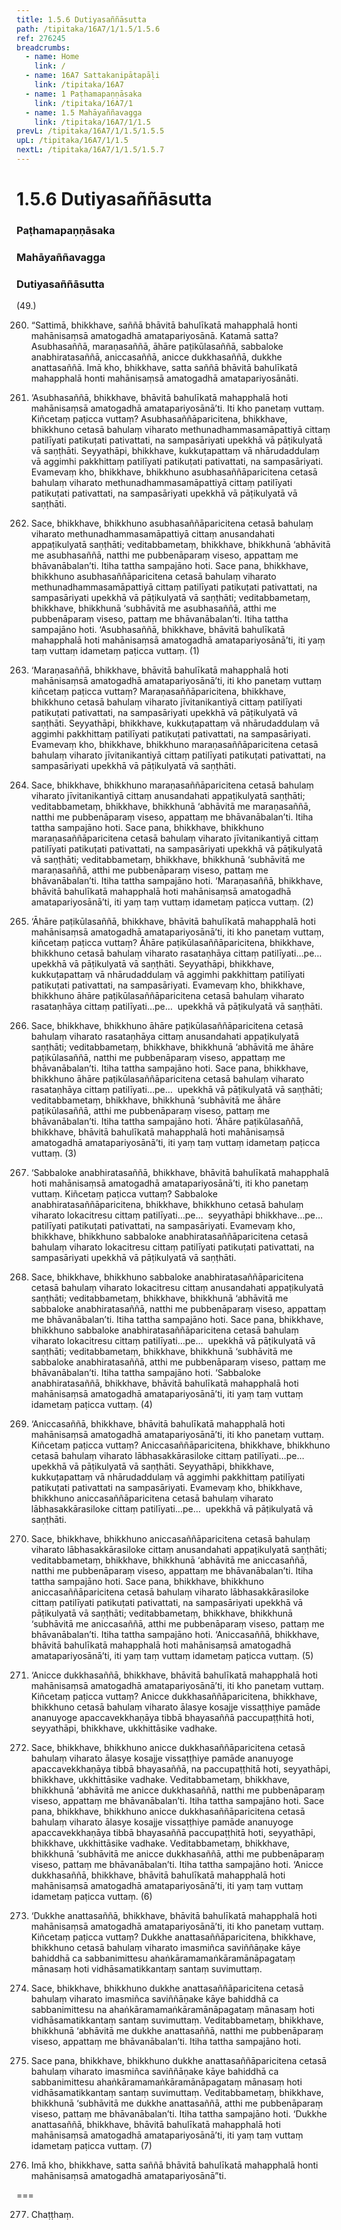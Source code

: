 ```yaml
---
title: 1.5.6 Dutiyasaññāsutta
path: /tipitaka/16A7/1/1.5/1.5.6
ref: 276245
breadcrumbs:
  - name: Home
    link: /
  - name: 16A7 Sattakanipātapāḷi
    link: /tipitaka/16A7
  - name: 1 Paṭhamapaṇṇāsaka
    link: /tipitaka/16A7/1
  - name: 1.5 Mahāyaññavagga
    link: /tipitaka/16A7/1/1.5
prevL: /tipitaka/16A7/1/1.5/1.5.5
upL: /tipitaka/16A7/1/1.5
nextL: /tipitaka/16A7/1/1.5/1.5.7
---
```


# 1.5.6 Dutiyasaññāsutta

### Paṭhamapaṇṇāsaka

### Mahāyaññavagga

### Dutiyasaññāsutta

(49.)

260. “Sattimā, bhikkhave, saññā bhāvitā bahulīkatā mahapphalā honti mahānisaṃsā amatogadhā amatapariyosānā. Katamā satta? Asubhasaññā, maraṇasaññā, āhāre paṭikūlasaññā, sabbaloke anabhiratasaññā, aniccasaññā, anicce dukkhasaññā, dukkhe anattasaññā. Imā kho, bhikkhave, satta saññā bhāvitā bahulīkatā mahapphalā honti mahānisaṃsā amatogadhā amatapariyosānāti.

261. ‘Asubhasaññā, bhikkhave, bhāvitā bahulīkatā mahapphalā hoti mahānisaṃsā amatogadhā amatapariyosānā’ti. Iti kho panetaṃ vuttaṃ. Kiñcetaṃ paṭicca vuttaṃ? Asubhasaññāparicitena, bhikkhave, bhikkhuno cetasā bahulaṃ viharato methunadhammasamāpattiyā cittaṃ patilīyati patikuṭati pativattati, na sampasāriyati upekkhā vā pāṭikulyatā vā saṇṭhāti. Seyyathāpi, bhikkhave, kukkuṭapattaṃ vā nhārudaddulaṃ vā aggimhi pakkhittaṃ patilīyati patikuṭati pativattati, na sampasāriyati. Evamevaṃ kho, bhikkhave, bhikkhuno asubhasaññāparicitena cetasā bahulaṃ viharato methunadhammasamāpattiyā cittaṃ patilīyati patikuṭati pativattati, na sampasāriyati upekkhā vā pāṭikulyatā vā saṇṭhāti.

262. Sace, bhikkhave, bhikkhuno asubhasaññāparicitena cetasā bahulaṃ viharato methunadhammasamāpattiyā cittaṃ anusandahati appaṭikulyatā saṇṭhāti; veditabbametaṃ, bhikkhave, bhikkhunā ‘abhāvitā me asubhasaññā, natthi me pubbenāparaṃ viseso, appattaṃ me bhāvanābalan’ti. Itiha tattha sampajāno hoti. Sace pana, bhikkhave, bhikkhuno asubhasaññāparicitena cetasā bahulaṃ viharato methunadhammasamāpattiyā cittaṃ patilīyati patikuṭati pativattati, na sampasāriyati upekkhā vā pāṭikulyatā vā saṇṭhāti; veditabbametaṃ, bhikkhave, bhikkhunā ‘subhāvitā me asubhasaññā, atthi me pubbenāparaṃ viseso, pattaṃ me bhāvanābalan’ti. Itiha tattha sampajāno hoti. ‘Asubhasaññā, bhikkhave, bhāvitā bahulīkatā mahapphalā hoti mahānisaṃsā amatogadhā amatapariyosānā’ti, iti yaṃ taṃ vuttaṃ idametaṃ paṭicca vuttaṃ. (1)

263. ‘Maraṇasaññā, bhikkhave, bhāvitā bahulīkatā mahapphalā hoti mahānisaṃsā amatogadhā amatapariyosānā’ti, iti kho panetaṃ vuttaṃ kiñcetaṃ paṭicca vuttaṃ? Maraṇasaññāparicitena, bhikkhave, bhikkhuno cetasā bahulaṃ viharato jīvitanikantiyā cittaṃ patilīyati patikuṭati pativattati, na sampasāriyati upekkhā vā pāṭikulyatā vā saṇṭhāti. Seyyathāpi, bhikkhave, kukkuṭapattaṃ vā nhārudaddulaṃ vā aggimhi pakkhittaṃ patilīyati patikuṭati pativattati, na sampasāriyati. Evamevaṃ kho, bhikkhave, bhikkhuno maraṇasaññāparicitena cetasā bahulaṃ viharato jīvitanikantiyā cittaṃ patilīyati patikuṭati pativattati, na sampasāriyati upekkhā vā pāṭikulyatā vā saṇṭhāti.

264. Sace, bhikkhave, bhikkhuno maraṇasaññāparicitena cetasā bahulaṃ viharato jīvitanikantiyā cittaṃ anusandahati appaṭikulyatā saṇṭhāti; veditabbametaṃ, bhikkhave, bhikkhunā ‘abhāvitā me maraṇasaññā, natthi me pubbenāparaṃ viseso, appattaṃ me bhāvanābalan’ti. Itiha tattha sampajāno hoti. Sace pana, bhikkhave, bhikkhuno maraṇasaññāparicitena cetasā bahulaṃ viharato jīvitanikantiyā cittaṃ patilīyati patikuṭati pativattati, na sampasāriyati upekkhā vā pāṭikulyatā vā saṇṭhāti; veditabbametaṃ, bhikkhave, bhikkhunā ‘subhāvitā me maraṇasaññā, atthi me pubbenāparaṃ viseso, pattaṃ me bhāvanābalan’ti. Itiha tattha sampajāno hoti. ‘Maraṇasaññā, bhikkhave, bhāvitā bahulīkatā mahapphalā hoti mahānisaṃsā amatogadhā amatapariyosānā’ti, iti yaṃ taṃ vuttaṃ idametaṃ paṭicca vuttaṃ. (2)

265. ‘Āhāre paṭikūlasaññā, bhikkhave, bhāvitā bahulīkatā mahapphalā hoti mahānisaṃsā amatogadhā amatapariyosānā’ti, iti kho panetaṃ vuttaṃ, kiñcetaṃ paṭicca vuttaṃ? Āhāre paṭikūlasaññāparicitena, bhikkhave, bhikkhuno cetasā bahulaṃ viharato rasataṇhāya cittaṃ patilīyati…pe…  upekkhā vā pāṭikulyatā vā saṇṭhāti. Seyyathāpi, bhikkhave, kukkuṭapattaṃ vā nhārudaddulaṃ vā aggimhi pakkhittaṃ patilīyati patikuṭati pativattati, na sampasāriyati. Evamevaṃ kho, bhikkhave, bhikkhuno āhāre paṭikūlasaññāparicitena cetasā bahulaṃ viharato rasataṇhāya cittaṃ patilīyati…pe…  upekkhā vā pāṭikulyatā vā saṇṭhāti.

266. Sace, bhikkhave, bhikkhuno āhāre paṭikūlasaññāparicitena cetasā bahulaṃ viharato rasataṇhāya cittaṃ anusandahati appaṭikulyatā saṇṭhāti; veditabbametaṃ, bhikkhave, bhikkhunā ‘abhāvitā me āhāre paṭikūlasaññā, natthi me pubbenāparaṃ viseso, appattaṃ me bhāvanābalan’ti. Itiha tattha sampajāno hoti. Sace pana, bhikkhave, bhikkhuno āhāre paṭikūlasaññāparicitena cetasā bahulaṃ viharato rasataṇhāya cittaṃ patilīyati…pe…  upekkhā vā pāṭikulyatā vā saṇṭhāti; veditabbametaṃ, bhikkhave, bhikkhunā ‘subhāvitā me āhāre paṭikūlasaññā, atthi me pubbenāparaṃ viseso, pattaṃ me bhāvanābalan’ti. Itiha tattha sampajāno hoti. ‘Āhāre paṭikūlasaññā, bhikkhave, bhāvitā bahulīkatā mahapphalā hoti mahānisaṃsā amatogadhā amatapariyosānā’ti, iti yaṃ taṃ vuttaṃ idametaṃ paṭicca vuttaṃ. (3)

267. ‘Sabbaloke anabhiratasaññā, bhikkhave, bhāvitā bahulīkatā mahapphalā hoti mahānisaṃsā amatogadhā amatapariyosānā’ti, iti kho panetaṃ vuttaṃ. Kiñcetaṃ paṭicca vuttaṃ? Sabbaloke anabhiratasaññāparicitena, bhikkhave, bhikkhuno cetasā bahulaṃ viharato lokacitresu cittaṃ patilīyati…pe…  seyyathāpi bhikkhave…pe…  patilīyati patikuṭati pativattati, na sampasāriyati. Evamevaṃ kho, bhikkhave, bhikkhuno sabbaloke anabhiratasaññāparicitena cetasā bahulaṃ viharato lokacitresu cittaṃ patilīyati patikuṭati pativattati, na sampasāriyati upekkhā vā pāṭikulyatā vā saṇṭhāti.

268. Sace, bhikkhave, bhikkhuno sabbaloke anabhiratasaññāparicitena cetasā bahulaṃ viharato lokacitresu cittaṃ anusandahati appaṭikulyatā saṇṭhāti; veditabbametaṃ, bhikkhave, bhikkhunā ‘abhāvitā me sabbaloke anabhiratasaññā, natthi me pubbenāparaṃ viseso, appattaṃ me bhāvanābalan’ti. Itiha tattha sampajāno hoti. Sace pana, bhikkhave, bhikkhuno sabbaloke anabhiratasaññāparicitena cetasā bahulaṃ viharato lokacitresu cittaṃ patilīyati…pe…  upekkhā vā pāṭikulyatā vā saṇṭhāti; veditabbametaṃ, bhikkhave, bhikkhunā ‘subhāvitā me sabbaloke anabhiratasaññā, atthi me pubbenāparaṃ viseso, pattaṃ me bhāvanābalan’ti. Itiha tattha sampajāno hoti. ‘Sabbaloke anabhiratasaññā, bhikkhave, bhāvitā bahulīkatā mahapphalā hoti mahānisaṃsā amatogadhā amatapariyosānā’ti, iti yaṃ taṃ vuttaṃ idametaṃ paṭicca vuttaṃ. (4)

269. ‘Aniccasaññā, bhikkhave, bhāvitā bahulīkatā mahapphalā hoti mahānisaṃsā amatogadhā amatapariyosānā’ti, iti kho panetaṃ vuttaṃ. Kiñcetaṃ paṭicca vuttaṃ? Aniccasaññāparicitena, bhikkhave, bhikkhuno cetasā bahulaṃ viharato lābhasakkārasiloke cittaṃ patilīyati…pe…  upekkhā vā pāṭikulyatā vā saṇṭhāti. Seyyathāpi, bhikkhave, kukkuṭapattaṃ vā nhārudaddulaṃ vā aggimhi pakkhittaṃ patilīyati patikuṭati pativattati na sampasāriyati. Evamevaṃ kho, bhikkhave, bhikkhuno aniccasaññāparicitena cetasā bahulaṃ viharato lābhasakkārasiloke cittaṃ patilīyati…pe…  upekkhā vā pāṭikulyatā vā saṇṭhāti.

270. Sace, bhikkhave, bhikkhuno aniccasaññāparicitena cetasā bahulaṃ viharato lābhasakkārasiloke cittaṃ anusandahati appaṭikulyatā saṇṭhāti; veditabbametaṃ, bhikkhave, bhikkhunā ‘abhāvitā me aniccasaññā, natthi me pubbenāparaṃ viseso, appattaṃ me bhāvanābalan’ti. Itiha tattha sampajāno hoti. Sace pana, bhikkhave, bhikkhuno aniccasaññāparicitena cetasā bahulaṃ viharato lābhasakkārasiloke cittaṃ patilīyati patikuṭati pativattati, na sampasāriyati upekkhā vā pāṭikulyatā vā saṇṭhāti; veditabbametaṃ, bhikkhave, bhikkhunā ‘subhāvitā me aniccasaññā, atthi me pubbenāparaṃ viseso, pattaṃ me bhāvanābalan’ti. Itiha tattha sampajāno hoti. ‘Aniccasaññā, bhikkhave, bhāvitā bahulīkatā mahapphalā hoti mahānisaṃsā amatogadhā amatapariyosānā’ti, iti yaṃ taṃ vuttaṃ idametaṃ paṭicca vuttaṃ. (5)

271. ‘Anicce dukkhasaññā, bhikkhave, bhāvitā bahulīkatā mahapphalā hoti mahānisaṃsā amatogadhā amatapariyosānā’ti, iti kho panetaṃ vuttaṃ. Kiñcetaṃ paṭicca vuttaṃ? Anicce dukkhasaññāparicitena, bhikkhave, bhikkhuno cetasā bahulaṃ viharato ālasye kosajje vissaṭṭhiye pamāde ananuyoge apaccavekkhaṇāya tibbā bhayasaññā paccupaṭṭhitā hoti, seyyathāpi, bhikkhave, ukkhittāsike vadhake.

272. Sace, bhikkhave, bhikkhuno anicce dukkhasaññāparicitena cetasā bahulaṃ viharato ālasye kosajje vissaṭṭhiye pamāde ananuyoge apaccavekkhaṇāya tibbā bhayasaññā, na paccupaṭṭhitā hoti, seyyathāpi, bhikkhave, ukkhittāsike vadhake. Veditabbametaṃ, bhikkhave, bhikkhunā ‘abhāvitā me anicce dukkhasaññā, natthi me pubbenāparaṃ viseso, appattaṃ me bhāvanābalan’ti. Itiha tattha sampajāno hoti. Sace pana, bhikkhave, bhikkhuno anicce dukkhasaññāparicitena cetasā bahulaṃ viharato ālasye kosajje vissaṭṭhiye pamāde ananuyoge apaccavekkhaṇāya tibbā bhayasaññā paccupaṭṭhitā hoti, seyyathāpi, bhikkhave, ukkhittāsike vadhake. Veditabbametaṃ, bhikkhave, bhikkhunā ‘subhāvitā me anicce dukkhasaññā, atthi me pubbenāparaṃ viseso, pattaṃ me bhāvanābalan’ti. Itiha tattha sampajāno hoti. ‘Anicce dukkhasaññā, bhikkhave, bhāvitā bahulīkatā mahapphalā hoti mahānisaṃsā amatogadhā amatapariyosānā’ti, iti yaṃ taṃ vuttaṃ idametaṃ paṭicca vuttaṃ. (6)

273. ‘Dukkhe anattasaññā, bhikkhave, bhāvitā bahulīkatā mahapphalā hoti mahānisaṃsā amatogadhā amatapariyosānā’ti, iti kho panetaṃ vuttaṃ. Kiñcetaṃ paṭicca vuttaṃ? Dukkhe anattasaññāparicitena, bhikkhave, bhikkhuno cetasā bahulaṃ viharato imasmiñca saviññāṇake kāye bahiddhā ca sabbanimittesu ahaṅkāramamaṅkāramānāpagataṃ mānasaṃ hoti vidhāsamatikkantaṃ santaṃ suvimuttaṃ.

274. Sace, bhikkhave, bhikkhuno dukkhe anattasaññāparicitena cetasā bahulaṃ viharato imasmiñca saviññāṇake kāye bahiddhā ca sabbanimittesu na ahaṅkāramamaṅkāramānāpagataṃ mānasaṃ hoti vidhāsamatikkantaṃ santaṃ suvimuttaṃ. Veditabbametaṃ, bhikkhave, bhikkhunā ‘abhāvitā me dukkhe anattasaññā, natthi me pubbenāparaṃ viseso, appattaṃ me bhāvanābalan’ti. Itiha tattha sampajāno hoti.

275. Sace pana, bhikkhave, bhikkhuno dukkhe anattasaññāparicitena cetasā bahulaṃ viharato imasmiñca saviññāṇake kāye bahiddhā ca sabbanimittesu ahaṅkāramamaṅkāramānāpagataṃ mānasaṃ hoti vidhāsamatikkantaṃ santaṃ suvimuttaṃ. Veditabbametaṃ, bhikkhave, bhikkhunā ‘subhāvitā me dukkhe anattasaññā, atthi me pubbenāparaṃ viseso, pattaṃ me bhāvanābalan’ti. Itiha tattha sampajāno hoti. ‘Dukkhe anattasaññā, bhikkhave, bhāvitā bahulīkatā mahapphalā hoti mahānisaṃsā amatogadhā amatapariyosānā’ti, iti yaṃ taṃ vuttaṃ idametaṃ paṭicca vuttaṃ. (7)

276. Imā kho, bhikkhave, satta saññā bhāvitā bahulīkatā mahapphalā honti mahānisaṃsā amatogadhā amatapariyosānā”ti.

===

277. Chaṭṭhaṃ.




